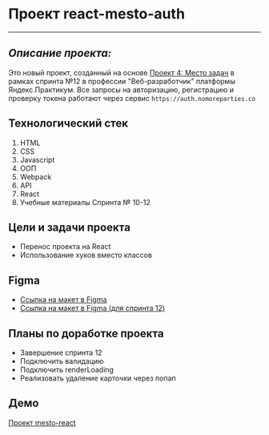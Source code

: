 # Проект react-mesto-auth
------

## *Описание проекта:*
Это новый проект, созданный на основе [Проект 4: Место задач](https://github.com/a-trsv/mesto) в рамках спринта №12 в профессии "Веб-разработчик" платформы Яндекс.Практикум. Все запросы на авторизацию, регистрацию и проверку токена работают через сервис `https://auth.nomoreparties.co`

## Технологический стек
 1. HTML
 2. CSS
 3. Javascript
 4. ООП
 5. Webpack
 6. API
 7. React
 8. Учебные материалы Спринта № 10-12


## Цели и задачи проекта
* Перенос проекта на React
* Использование хуков вместо классов

## Figma
* [Ссылка на макет в Figma](https://www.figma.com/file/2cn9N9jSkmxD84oJik7xL7/JavaScript.-Sprint-4?node-id=0%3A1)
* [Ссылка на макет в Figma (для спринта 12)](https://www.figma.com/file/5H3gsn5lIGPwzBPby9jAOo/Sprint-12?node-id=0%3A1)

## Планы по доработке проекта
* Завершение спринта 12
* Подключить валидацию
* Подключить renderLoading
* Реализовать удаление карточки через попап

## Демо
[Проект mesto-react](https://a-trsv.github.io/react-mesto-auth/)

